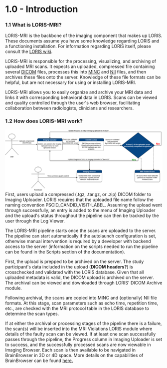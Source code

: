 # 1.0 - Introduction 

### 1.1 What is LORIS-MRI?
LORIS-MRI is the backbone of the imaging component that makes up LORIS. 
These documents assume you have some
knowledge regarding LORIS and a functioning installation. For information
regarding LORIS itself, please consult the [LORIS wiki][1].

LORIS-MRI is responsible for the processing, visualizing, and archiving
of uploaded MRI scans. It expects an uploaded, compressed file containing
several [DICOM][2] files, processes this into [MINC][3] and [NII][4]
files, and then archives these files onto the server. Knowledge of
these file formats can be helpful, but are not necessary for using or
installing LORIS-MRI.

LORIS-MRI allows you to easily organize and archive your MRI data and links it with 
 corresponding behavioral data in LORIS. Scans can be viewed and quality controlled through the user's web browser, facilitating collaboration between radiologists, clinicians and researchers. 

### 1.2 How does LORIS-MRI work?
![user_story](images/user_story.png)
First, users upload a compressed (.tgz, .tar.gz, or .zip) DICOM folder to Imaging Uploader.
LORIS requires that the uploaded file name follow the naming convention PSCID_CANDID_VISIT-LABEL.
Assuming the upload went through successfully, an entry is added to the menu of Imaging Uploader
and the upload's status throughout the pipeline can then be tracked by
the user through the Log Viewer.

The LORIS-MRI pipeline starts once the scans are uploaded to the server.
The pipeline can start automatically if the autolaunch configuration is set, otherwise
 manual intervention is required by a developer with backend access to the server
 (information on the scripts needed to run the pipeline can be found
 in the Scripts section of the documentation).

 First, the upload is prepped to be archived on the server. The study
 participant's data included in the upload (**DICOM headers?**) is crosschecked and
 validated with the LORIS database. Given that all uploaded metadata is valid, the
 DICOM upload is archived on the server. The archival can be viewed and downloaded
 through LORIS' DICOM Archive module.

 Following archival, the scans are copied into MINC and (optionally) NII
 file formats. At this stage, scan parameters such as echo time, repetition time, etc.,
 are checked with the MRI protocol table in the LORIS database to determine the scan types.

If at either the archival or processing stages of the pipeline there is a failure,
the scan(s) will be inserted into the MRI Violations LORIS module where details
of the faulty scan can be viewed. If at least one scan successfully passes
through the pipeline, the Progress column in Imaging Uploader is set to success, and
the successfully processed scans are now viewable in Imaging Browser. Each scan is
 then available to be navigated in BrainBrowser in 3D or 4D space. More details
 on the capabilities of BrainBrowser can be found [here.][5]

[1]: https://github.com/aces/Loris/wiki 
[2]: http://dicomiseasy.blogspot.ca/2011/10/introduction-to-dicom-chapter-1.html
[3]: https://en.wikibooks.org/wiki/MINC/Introduction 
[4]: https://nifti.nimh.nih.gov/
[5]: https://brainbrowser.cbrain.mcgill.ca/
